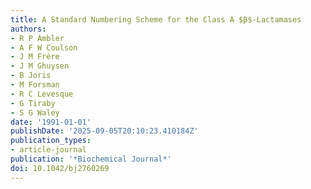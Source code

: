 ```yaml
---
title: A Standard Numbering Scheme for the Class A $β$-Lactamases
authors:
- R P Ambler
- A F W Coulson
- J M Frère
- J M Ghuysen
- B Joris
- M Forsman
- R C Levesque
- G Tiraby
- S G Waley
date: '1991-01-01'
publishDate: '2025-09-05T20:10:23.410184Z'
publication_types:
- article-journal
publication: '*Biochemical Journal*'
doi: 10.1042/bj2760269
---
```

